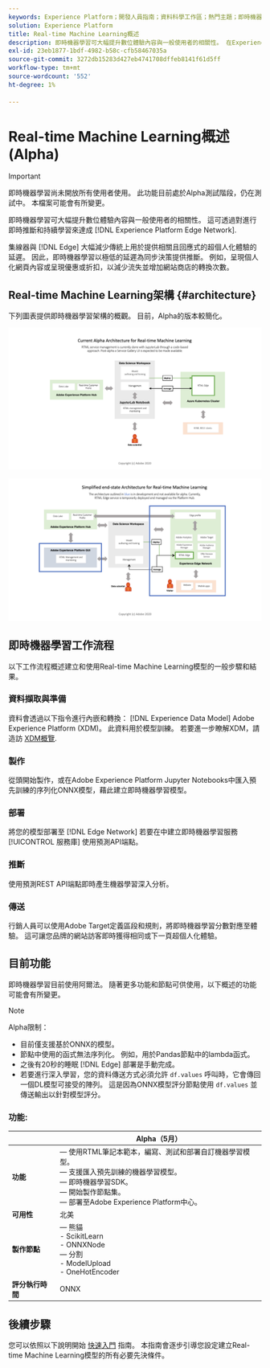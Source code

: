 ```yaml
---
keywords: Experience Platform；開發人員指南；資料科學工作區；熱門主題；即時機器學習；
solution: Experience Platform
title: Real-time Machine Learning概述
description: 即時機器學習可大幅提升數位體驗內容與一般使用者的相關性。 在Experience Platform邊緣網路上運用即時推斷和持續學習，便可做到這一點。
exl-id: 23eb1877-1bdf-4982-b58c-cfb58467035a
source-git-commit: 3272db15283d427eb4741708dffeb8141f61d5ff
workflow-type: tm+mt
source-wordcount: '552'
ht-degree: 1%

---
```


# Real-time Machine Learning概述(Alpha)

>[!IMPORTANT]
>
>即時機器學習尚未開放所有使用者使用。 此功能目前處於Alpha測試階段，仍在測試中。 本檔案可能會有所變更。

即時機器學習可大幅提升數位體驗內容與一般使用者的相關性。 這可透過對進行即時推斷和持續學習來達成 [!DNL Experience Platform Edge Network].

集線器與 [!DNL Edge] 大幅減少傳統上用於提供相關且回應式的超個人化體驗的延遲。 因此，即時機器學習以極低的延遲為同步決策提供推斷。 例如，呈現個人化網頁內容或呈現優惠或折扣，以減少流失並增加網站商店的轉換次數。

## Real-time Machine Learning架構 {#architecture}

下列圖表提供即時機器學習架構的概觀。 目前，Alpha的版本較簡化。

![alpha拱形](../images/rtml/alpha-arch.png)

![簡化的概觀](../images/rtml/end-to-end-arch.png)

## 即時機器學習工作流程

以下工作流程概述建立和使用Real-time Machine Learning模型的一般步驟和結果。

### 資料擷取與準備

資料會透過以下指令進行內嵌和轉換： [!DNL Experience Data Model] Adobe Experience Platform (XDM)。 此資料用於模型訓練。 若要進一步瞭解XDM，請造訪 [XDM概覽](../../xdm/home.md).

### 製作

從頭開始製作，或在Adobe Experience Platform Jupyter Notebooks中匯入預先訓練的序列化ONNX模型，藉此建立即時機器學習模型。

### 部署

將您的模型部署至 [!DNL Edge Network] 若要在中建立即時機器學習服務 [!UICONTROL 服務庫] 使用預測API端點。

### 推斷

使用預測REST API端點即時產生機器學習深入分析。

### 傳送

行銷人員可以使用Adobe Target定義區段和規則，將即時機器學習分數對應至體驗。 這可讓您品牌的網站訪客即時獲得相同或下一頁超個人化體驗。

## 目前功能

即時機器學習目前使用阿爾法。 隨著更多功能和節點可供使用，以下概述的功能可能會有所變更。

>[!NOTE]
>
> Alpha限制：
> - 目前僅支援基於ONNX的模型。
> - 節點中使用的函式無法序列化。 例如，用於Pandas節點中的lambda函式。
> - 之後有20秒的睡眠 [!DNL Edge] 部署是手動完成。
> - 若要進行深入學習，您的資料傳送方式必須允許 `df.values` 呼叫時，它會傳回一個DL模型可接受的陣列。 這是因為ONNX模型評分節點使用 `df.values` 並傳送輸出以針對模型評分。


### 功能:

| | Alpha（5月） |
| --- | --- |
| **功能** |  — 使用RTML筆記本範本，編寫、測試和部署自訂機器學習模型。 <br>  — 支援匯入預先訓練的機器學習模型。 <br>  — 即時機器學習SDK。 <br>  — 開始製作節點集。 <br>  — 部署至Adobe Experience Platform中心。 |
| **可用性** | 北美 |
| **製作節點** |  — 熊貓 <br> - ScikitLearn <br> - ONNXNode <br>  — 分割 <br> - ModelUpload <br> - OneHotEncoder |
| **評分執行時間** | ONNX |

## 後續步驟

您可以依照以下說明開始 [快速入門](./getting-started.md) 指南。 本指南會逐步引導您設定建立Real-time Machine Learning模型的所有必要先決條件。

